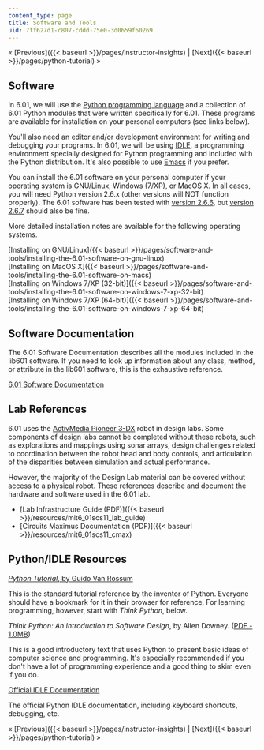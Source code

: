 ```yaml
---
content_type: page
title: Software and Tools
uid: 7ff627d1-c807-cddd-75e0-3d0659f60269
---
```


« [Previous]({{< baseurl >}}/pages/instructor-insights) | [Next]({{< baseurl >}}/pages/python-tutorial) »

Software
--------

In 6.01, we will use the [Python programming language](http://python.org/) and a collection of 6.01 Python modules that were written specifically for 6.01. These programs are available for installation on your personal computers (see links below).

You'll also need an editor and/or development environment for writing and debugging your programs. In 6.01, we will be using [IDLE](https://www2.cs.arizona.edu/people/mccann/usingidle), a programming environment specially designed for Python programming and included with the Python distribution. It's also possible to use [Emacs](http://www.gnu.org/software/emacs/) if you prefer.

You can install the 6.01 software on your personal computer if your operating system is GNU/Linux, Windows (7/XP), or MacOS X. In all cases, you will need Python version 2.6.x (other versions will NOT function properly). The 6.01 software has been tested with [version 2.6.6](http://www.python.org/download/releases/2.6.6/), but [version 2.6.7](http://www.python.org/download/releases/2.6.7/) should also be fine.

More detailed installation notes are available for the following operating systems.

[Installing on GNU/Linux]({{< baseurl >}}/pages/software-and-tools/installing-the-6.01-software-on-gnu-linux)  
[Installing on MacOS X]({{< baseurl >}}/pages/software-and-tools/installing-the-6.01-software-on-macs)  
[Installing on Windows 7/XP (32-bit)]({{< baseurl >}}/pages/software-and-tools/installing-the-6.01-software-on-windows-7-xp-32-bit)  
[Installing on Windows 7/XP (64-bit)]({{< baseurl >}}/pages/software-and-tools/installing-the-6.01-software-on-windows-7-xp-64-bit)

Software Documentation
----------------------

The 6.01 Software Documentation describes all the modules included in the lib601 software. If you need to look up information about any class, method, or attribute in the lib601 software, this is the exhaustive reference.

[6.01 Software Documentation](/ans7870/6/6.01sc/documentation/index.html)

Lab References
--------------

6.01 uses the [ActivMedia Pioneer 3-DX](https://robots.ros.org/pioneer-3-dx/) robot in design labs. Some components of design labs cannot be completed without these robots, such as explorations and mappings using sonar arrays, design challenges related to coordination between the robot head and body controls, and articulation of the disparities between simulation and actual performance.

However, the majority of the Design Lab material can be covered without access to a physical robot. These references describe and document the hardware and software used in the 6.01 lab.

*   [Lab Infrastructure Guide (PDF)]({{< baseurl >}}/resources/mit6_01scs11_lab_guide)
*   [Circuits Maximus Documentation (PDF)]({{< baseurl >}}/resources/mit6_01scs11_cmax)

Python/IDLE Resources
---------------------

[_Python Tutorial_, by Guido Van Rossum](https://docs.python.org/3/tutorial/index.html)

This is the standard tutorial reference by the inventor of Python. Everyone should have a bookmark for it in their browser for reference. For learning programming, however, start with _Think Python_, below.

_Think Python: An Introduction to Software Design_, by Allen Downey. ([PDF - 1.0MB](http://www.greenteapress.com/thinkpython/thinkpython.pdf))

This is a good introductory text that uses Python to present basic ideas of computer science and programming. It's especially recommended if you don't have a lot of programming experience and a good thing to skim even if you do.

[Official IDLE Documentation](https://docs.python.org/3/library/idle.html)

The official Python IDLE documentation, including keyboard shortcuts, debugging, etc.

« [Previous]({{< baseurl >}}/pages/instructor-insights) | [Next]({{< baseurl >}}/pages/python-tutorial) »